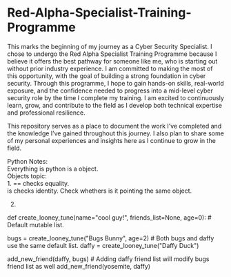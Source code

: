 # Red-Alpha-Specialist-Training-Programme

This marks the beginning of my journey as a Cyber Security Specialist. I chose to undergo the Red Alpha Specialist Training Programme because I believe it offers the best pathway for someone like me, who is starting out without prior industry experience. I am committed to making the most of this opportunity, with the goal of building a strong foundation in cyber security. Through this programme, I hope to gain hands-on skills, real-world exposure, and the confidence needed to progress into a mid-level cyber security role by the time I complete my training. I am excited to continuously learn, grow, and contribute to the field as I develop both technical expertise and professional resilience.

This repository serves as a place to document the work I’ve completed and the knowledge I’ve gained throughout this journey. I also plan to share some of my personal experiences and insights here as I continue to grow in the field.

Python Notes:  
Everything is python is a object.  
Objects topic:  
1.
== checks equality.    
is checks identity. Check whethers is it pointing the same object.  
  
2.
def create_looney_tune(name="cool guy!", friends_list=None, age=0): # Default mutable list.

bugs = create_looney_tune("Bugs Bunny", age=2)  # Both bugs and daffy use the same default list.
daffy = create_looney_tune("Daffy Duck")

add_new_friend(daffy, bugs)    # Adding daffy friend list will modify bugs friend list as well
add_new_friend(yosemite, daffy)


